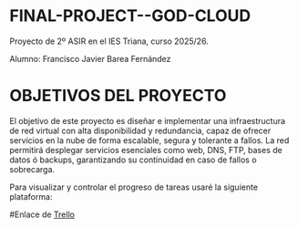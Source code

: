 # FINAL-PROJECT--GOD-CLOUD
Proyecto de 2º ASIR en el IES Triana, curso 2025/26.

Alumno: Francisco Javier Barea Fernández


# OBJETIVOS DEL PROYECTO
El objetivo de este proyecto es diseñar e implementar una infraestructura de red virtual con alta disponibilidad y redundancia, 
capaz de ofrecer servicios en la nube de forma escalable, segura y tolerante a fallos. 
La red permitirá desplegar servicios esenciales como web, DNS, FTP, bases de datos ó backups, 
garantizando su continuidad en caso de fallos o sobrecarga.

Para visualizar y controlar el progreso de tareas usaré la siguiente plataforma:

#Enlace de [Trello](https://trello.com/invite/b/68e76761ff3d49d87f585d83/ATTI88c3c608824fd62eae7db1b3b4de20d26EFF7D06/final-project-god-cloud)
